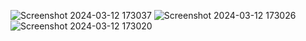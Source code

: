 ![Screenshot 2024-03-12 173037](https://github.com/Alexandre-Konrath/Play-Musica/assets/160286787/f356cf62-ada4-496d-b389-823dd89fb621)
![Screenshot 2024-03-12 173026](https://github.com/Alexandre-Konrath/Play-Musica/assets/160286787/b55d27f4-f671-4941-a147-d9d37a33547a)
![Screenshot 2024-03-12 173020](https://github.com/Alexandre-Konrath/Play-Musica/assets/160286787/6a43a036-c821-4a4b-b37b-0db649a94c8c)
